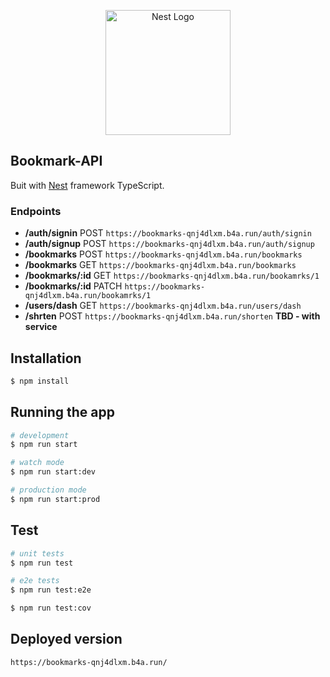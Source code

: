 <p align="center">
  <a href="http://nestjs.com/" target="blank"><img src="https://nestjs.com/img/logo-small.svg" width="200" alt="Nest Logo" /></a>
</p>

## Bookmark-API

Buit with [Nest](https://github.com/nestjs/nest) framework TypeScript.

### Endpoints

- **/auth/signin** POST `https://bookmarks-qnj4dlxm.b4a.run/auth/signin`
- **/auth/signup** POST `https://bookmarks-qnj4dlxm.b4a.run/auth/signup`
- **/bookmarks** POST `https://bookmarks-qnj4dlxm.b4a.run/bookmarks`
- **/bookmarks** GET `https://bookmarks-qnj4dlxm.b4a.run/bookmarks`
- **/bookmarks/:id** GET `https://bookmarks-qnj4dlxm.b4a.run/bookamrks/1`
- **/bookmarks/:id** PATCH `https://bookmarks-qnj4dlxm.b4a.run/bookamrks/1`
- **/users/dash** GET `https://bookmarks-qnj4dlxm.b4a.run/users/dash`
- **/shrten** POST `https://bookmarks-qnj4dlxm.b4a.run/shorten` **TBD - with service**

## Installation

```bash
$ npm install
```

## Running the app

```bash
# development
$ npm run start

# watch mode
$ npm run start:dev

# production mode
$ npm run start:prod
```

## Test

```bash
# unit tests
$ npm run test

# e2e tests
$ npm run test:e2e

$ npm run test:cov
```

## Deployed version
`https://bookmarks-qnj4dlxm.b4a.run/`
